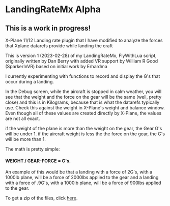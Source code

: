 # LandingRateMx Alpha

## This is a work in progress!

X-Plane 11/12 Landing rate plugin that I have modified to analyze the forces that Xplane datarefs provide while landing the craft

This is version 1 (2023-02-28) of my LandingRateMx, FlyWithLua script, originally written by Dan Berry with added VR support by William R Good (SparkerInVR) based on initial work by Erhardma

I currently experimenting with functions to record and display the G's that occur during a landing. 

In the Debug screen, while the aircraft is stopped in calm weather, you will see that the weight and the force on the gear will be the same (well, pretty close) and this is in Kilograms, because that is what the datarefs typically use. Check this against the weight in X-Plane's weight and balance window. Even though all of these values are created directly by X-Plane, the values are not all exact. 

if the weight of the plane is more than the weight on the gear, the Gear G's will be under 1. if the aircraft weight is less the the force on the gear, the G's will be more than 1. 

The math is pretty simple:
#### WEIGHT / GEAR-FORCE = G's. 
An example of this would be that a landing with a force of 2G's, with a 1000lb plane, will be a force of 2000lbs applied to the gear and a landing with a force of .9G's, with a 1000lb plane, will be a force of 900lbs applied to the gear.


To get a zip of the files, click [here](https://github.com/EdmundStoner/LandingRate/archive/refs/heads/main.zip).
